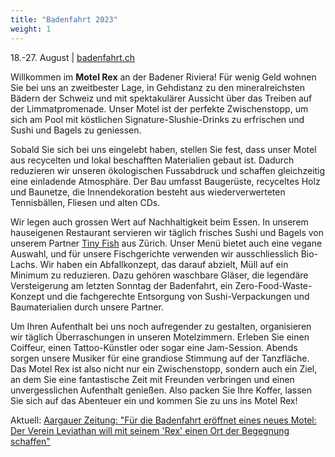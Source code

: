 ```yaml
---
title: "Badenfahrt 2023"
weight: 1
---
```


18.-27. August | [badenfahrt.ch](https://badenfahrt.ch)

Willkommen im **Motel Rex** an der Badener Riviera! Für wenig Geld wohnen Sie bei uns an zweitbester Lage, in Gehdistanz zu den mineralreichsten Bädern der Schweiz und mit spektakulärer Aussicht über das Treiben auf der Limmatpromenade. Unser Motel ist der perfekte Zwischenstopp, um sich am Pool mit köstlichen Signature-Slushie-Drinks zu erfrischen und Sushi und Bagels zu geniessen. 

Sobald Sie sich bei uns eingelebt haben, stellen Sie fest, dass unser Motel aus recycelten und lokal beschafften Materialien gebaut ist. Dadurch reduzieren wir unseren ökologischen Fussabdruck und schaffen gleichzeitig eine einladende Atmosphäre. Der Bau umfasst Baugerüste, recyceltes Holz und Baunetze, die Innendekoration besteht aus wiederverwerteten Tennisbällen, Fliesen und alten CDs.

Wir legen auch grossen Wert auf Nachhaltigkeit beim Essen. In unserem hauseigenen Restaurant servieren wir täglich frisches Sushi und Bagels von unserem Partner [Tiny Fish](https://www.tinyfish.ch/) aus Zürich. Unser Menü bietet auch eine vegane Auswahl, und für unsere Fischgerichte verwenden wir ausschliesslich Bio-Lachs. Wir haben ein Abfallkonzept, das darauf abzielt, Müll auf ein Minimum zu reduzieren. Dazu gehören waschbare Gläser, die legendäre Versteigerung am letzten Sonntag der Badenfahrt, ein Zero-Food-Waste-Konzept und die fachgerechte Entsorgung von Sushi-Verpackungen und Baumaterialien durch unsere Partner.

Um Ihren Aufenthalt bei uns noch aufregender zu gestalten, organisieren wir täglich Überraschungen in unseren Motelzimmern. Erleben Sie einen Coiffeur, einen Tattoo-Künstler oder sogar eine Jam-Session. Abends sorgen unsere Musiker für eine grandiose Stimmung auf der Tanzfläche. Das Motel Rex ist also nicht nur ein Zwischenstopp, sondern auch ein Ziel, an dem Sie eine fantastische Zeit mit Freunden verbringen und einen unvergesslichen Aufenthalt genießen. Also packen Sie Ihre Koffer, lassen Sie sich auf das Abenteuer ein und kommen Sie zu uns ins Motel Rex!


Aktuell: [Aargauer Zeitung: "Für die Badenfahrt eröffnet eines neues Motel: Der Verein Leviathan will mit seinem 'Rex' einen Ort der Begegnung schaffen"](https://www.aargauerzeitung.ch/aargau/baden/baden-fuer-die-badenfahrt-eroeffnet-ein-neues-hotel-der-verein-leviathan-will-mit-seinem-motel-rex-einen-ort-der-begegnung-schaffen-ld.2479936)
